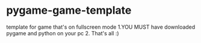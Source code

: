 # pygame-game-template
template for game that's on fullscreen mode
1.YOU MUST have downloaded pygame and python on your pc
2. That's all :)
